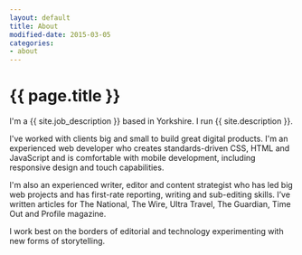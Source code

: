 ```yaml
---
layout: default
title: About
modified-date: 2015-03-05
categories:
- about
---
```

<h1 class="page-heading-caps extra-top-padding">{{ page.title }}</h1>
I'm a {{ site.job_description }} based in Yorkshire. I run {{ site.description }}. 

I've worked with clients big and small to build great digital products. I'm an experienced web developer who creates standards-driven CSS, HTML and JavaScript and is comfortable with mobile development, including responsive design and touch capabilities.

I'm also an experienced writer, editor and content strategist who has led big web projects and has first-rate reporting, writing and sub-editing skills. I’ve written articles for The National, The Wire, Ultra Travel, The Guardian, Time Out and Profile magazine.

I work best on the borders of editorial and technology experimenting with new forms of storytelling.   




